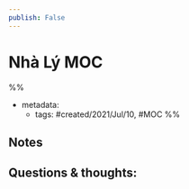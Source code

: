 ```yaml
---
publish: False
---
```

# Nhà Lý MOC

%% 
- metadata:
	- tags: #created/2021/Jul/10, #MOC 
%%


## Notes

## Questions & thoughts:

